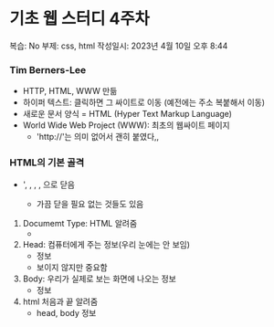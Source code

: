 # 기초 웹 스터디 4주차

복습: No
부제: css, html
작성일시: 2023년 4월 10일 오후 8:44

### Tim Berners-Lee

- HTTP, HTML, WWW 만듦
- 하이퍼 텍스트: 클릭하면 그 싸이트로 이동 (예전에는 주소 복붙해서 이동)
- 새로운 문서 양식 = HTML (Hyper Text Markup Language)
- World Wide Web Project (WWW): 최초의 웹싸이트 페이지
    - 'http://'는 의미 없어서 괜히 붙였다,,

### HTML의 기본 골격

- '<html>, <head>, <title>, <body>, <h1>로 시작
  '</html>, </head>, </title>, </body>, </h1>으로 닫음
    
    - 가끔 닫을 필요 없는 것들도 있음
1. Documemt Type: HTML 알려줌
    - <!DOCTYPE html>
2. Head: 컴퓨터에게 주는 정보(우리 눈에는 안 보임)
    - <head> 정보 </head>
    - 보이지 않지만 중요함
3. Body: 우리가 실제로 보는 화면에 나오는 정보
    - <body> 정보 </body>
4. html 처음과 끝 알려줌
    - <html>head, body 정보 </html>
